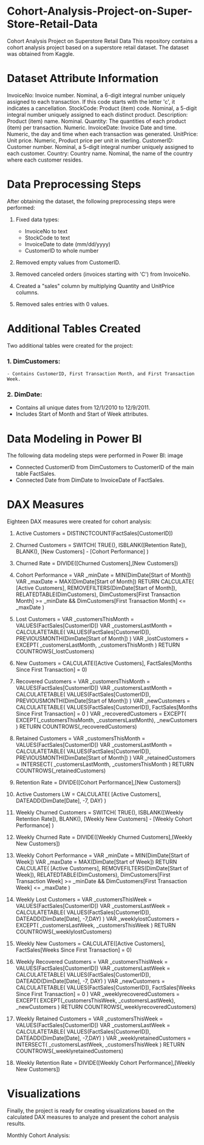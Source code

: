 # Cohort-Analysis-Project-on-Super-Store-Retail-Data

Cohort Analysis Project on Superstore Retail Data
This repository contains a cohort analysis project based on a superstore retail dataset. The dataset was obtained from Kaggle.

# Dataset Attribute Information

InvoiceNo: Invoice number. Nominal, a 6-digit integral number uniquely assigned to each transaction. If this code starts with the letter 'c', it indicates a cancellation.
StockCode: Product (item) code. Nominal, a 5-digit integral number uniquely assigned to each distinct product.
Description: Product (item) name. Nominal.
Quantity: The quantities of each product (item) per transaction. Numeric.
InvoiceDate: Invoice Date and time. Numeric, the day and time when each transaction was generated.
UnitPrice: Unit price. Numeric, Product price per unit in sterling.
CustomerID: Customer number. Nominal, a 5-digit integral number uniquely assigned to each customer.
Country: Country name. Nominal, the name of the country where each customer resides.
# Data Preprocessing Steps
After obtaining the dataset, the following preprocessing steps were performed:

1. Fixed data types:
   
   - InvoiceNo to text
   - StockCode to text
   - InvoiceDate to date (mm/dd/yyyy)
   - CustomerID to whole number

2. Removed empty values from CustomerID.

3. Removed canceled orders (invoices starting with 'C') from InvoiceNo.

4. Created a "sales" column by multiplying Quantity and UnitPrice columns.

5. Removed sales entries with 0 values.

# Additional Tables Created
Two additional tables were created for the project:

### 1. DimCustomers:

    - Contains CustomerID, First Transaction Month, and First Transaction Week.
### 2. DimDate:

   - Contains all unique dates from 12/1/2010 to 12/9/2011.
   - Includes Start of Month and Start of Week attributes.

# Data Modeling in Power BI
The following data modeling steps were performed in Power BI: image
 
 - Connected CustomerID from DimCustomers to CustomerID of the main table FactSales.
 - Connected Date from DimDate to InvoiceDate of FactSales.
   
# DAX Measures
Eighteen DAX measures were created for cohort analysis:

1. Active Customers = DISTINCTCOUNT(FactSales[CustomerID])

2. Churned Customers = SWITCH( TRUE(), ISBLANK([Retention Rate]), BLANK(), [New Customers] - [Cohort Performance] )

3. Churned Rate = DIVIDE([Churned Customers],[New Customers])

4. Cohort Performance = VAR _minDate = MIN(DimDate[Start of Month]) VAR _maxDate = MAX(DimDate[Start of Month]) RETURN CALCULATE( [Active Customers], REMOVEFILTERS(DimDate[Start of Month]), RELATEDTABLE(DimCustomers), DimCustomers[First Transaction Month] >= _minDate && DimCustomers[First Transaction Month] <= _maxDate )

5. Lost Customers = VAR _customersThisMonth = VALUES(FactSales[CustomerID]) VAR _customersLastMonth = CALCULATETABLE( VALUES(FactSales[CustomerID]), PREVIOUSMONTH(DimDate[Start of Month]) ) VAR _lostCustomers = EXCEPT( _customersLastMonth, _customersThisMonth ) RETURN COUNTROWS(_lostCustomers)

6. New Customers = CALCULATE([Active Customers], FactSales[Months Since First Transaction] = 0)

7. Recovered Customers = VAR _customersThisMonth = VALUES(FactSales[CustomerID]) VAR _customersLastMonth = CALCULATETABLE( VALUES(FactSales[CustomerID]), PREVIOUSMONTH(DimDate[Start of Month]) ) VAR _newCustomers = CALCULATETABLE( VALUES(FactSales[CustomerID]), FactSales[Months Since First Transaction] = 0 ) VAR _recoveredCustomers = EXCEPT( EXCEPT(_customersThisMonth, _customersLastMonth), _newCustomers ) RETURN COUNTROWS(_recoveredCustomers)

8. Retained Customers = VAR _customersThisMonth = VALUES(FactSales[CustomerID]) VAR _customersLastMonth = CALCULATETABLE( VALUES(FactSales[CustomerID]), PREVIOUSMONTH(DimDate[Start of Month]) ) VAR _retainedCustomers = INTERSECT( _customersLastMonth, _customersThisMonth ) RETURN COUNTROWS(_retainedCustomers)

9. Retention Rate = DIVIDE([Cohort Performance],[New Customers])

10. Active Customers LW = CALCULATE( [Active Customers], DATEADD(DimDate[Date], -7, DAY) )

11. Weekly Churned Customers = SWITCH( TRUE(), ISBLANK([Weekly Retention Rate]), BLANK(), [Weekly New Customers] - [Weekly Cohort Performance] )

12. Weekly Churned Rate = DIVIDE([Weekly Churned Customers],[Weekly New Customers])

13. Weekly Cohort Performance = VAR _minDate = MIN(DimDate[Start of Week]) VAR _maxDate = MAX(DimDate[Start of Week]) RETURN CALCULATE( [Active Customers], REMOVEFILTERS(DimDate[Start of Week]), RELATEDTABLE(DimCustomers), DimCustomers[First Transaction Week] >= _minDate && DimCustomers[First Transaction Week] <= _maxDate )

14. Weekly Lost Customers = VAR _customersThisWeek = VALUES(FactSales[CustomerID]) VAR _customersLastWeek = CALCULATETABLE( VALUES(FactSales[CustomerID]), DATEADD(DimDate[Date], -7,DAY) ) VAR _weeklylostCustomers = EXCEPT( _customersLastWeek, _customersThisWeek ) RETURN COUNTROWS(_weeklylostCustomers)

15. Weekly New Customers = CALCULATE([Active Customers], FactSales[Weeks Since First Transaction] = 0)

16. Weekly Recovered Customers = VAR _customersThisWeek = VALUES(FactSales[CustomerID]) VAR _customersLastWeek = CALCULATETABLE( VALUES(FactSales[CustomerID]), DATEADD(DimDate[Date], -7, DAY) ) VAR _newCustomers = CALCULATETABLE( VALUES(FactSales[CustomerID]), FactSales[Weeks Since First Transaction] = 0 ) VAR _weeklyrecoveredCustomers = EXCEPT( EXCEPT(_customersThisWeek, _customersLastWeek), _newCustomers ) RETURN COUNTROWS(_weeklyrecoveredCustomers)

17. Weekly Retained Customers = VAR _customersThisWeek = VALUES(FactSales[CustomerID]) VAR _customersLastWeek = CALCULATETABLE( VALUES(FactSales[CustomerID]), DATEADD(DimDate[Date], -7,DAY) ) VAR _weeklyretainedCustomers = INTERSECT( _customersLastWeek, _customersThisWeek ) RETURN COUNTROWS(_weeklyretainedCustomers)

18. Weekly Retention Rate = DIVIDE([Weekly Cohort Performance],[Weekly New Customers])

# Visualizations
Finally, the project is ready for creating visualizations based on the calculated DAX measures to analyze and present the cohort analysis results.

Monthly Cohort Analysis:
